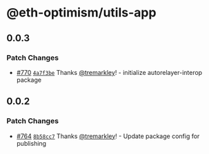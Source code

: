 # @eth-optimism/utils-app

## 0.0.3

### Patch Changes

- [#770](https://github.com/ethereum-optimism/ecosystem/pull/770) [`4a7f3be`](https://github.com/ethereum-optimism/ecosystem/commit/4a7f3be47fd7ebef846341c499588bdcb2a00773) Thanks [@tremarkley](https://github.com/tremarkley)! - initialize autorelayer-interop package

## 0.0.2

### Patch Changes

- [#764](https://github.com/ethereum-optimism/ecosystem/pull/764) [`8b58cc7`](https://github.com/ethereum-optimism/ecosystem/commit/8b58cc7e852d066561f1e680fca5d29a2dd318b1) Thanks [@tremarkley](https://github.com/tremarkley)! - Update package config for publishing
